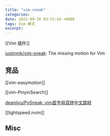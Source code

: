 ```yaml
---
title: "vim-sneak"
categories: 
date: 2022-09-26 03:53:54 +0800
tags: Vim 模式
excerpt: 
---
```


[[Vim 插件]]

[justinmk/vim-sneak](https://github.com/justinmk/vim-sneak): The missing motion for Vim




## 竞品


[[vim-easymotion]]

[[vim-PinyinSearch]]

[deaniiyu/PySneak: vim首字母双拼中文跳转](https://github.com/deaniiyu/PySneak)

[[lightspeed.nvim]]



## Misc



